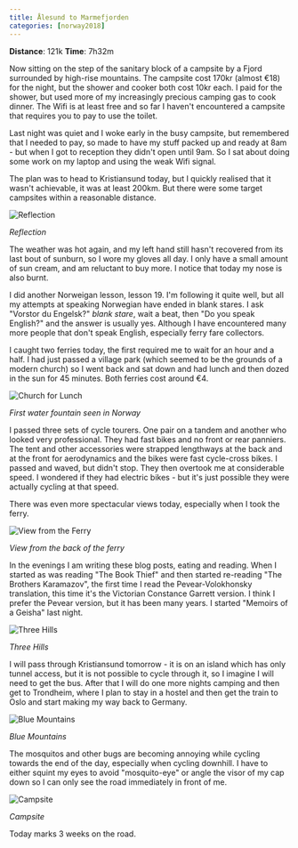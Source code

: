 ```yaml
---
title: Ålesund to Marmefjorden
categories: [norway2018]
---
```


**Distance**: 121k
**Time**: 7h32m

Now sitting on the step of the sanitary block of a campsite by a Fjord
surrounded by high-rise mountains. The campsite cost 170kr (almost €18) for
the night, but the shower and cooker both cost 10kr each. I paid for the
shower, but used more of my increasingly precious camping gas to cook dinner.
The Wifi is at least free and so far I haven't encountered a campsite that
requires you to pay to use the toilet. 

Last night was quiet and I woke early in the busy campsite, but remembered
that I needed to pay, so made to have my stuff packed up and ready at 8am -
but when I got to reception they didn't open until 9am. So I sat about doing
some work on my laptop and using the weak Wifi signal.

The plan was to head to Kristiansund today, but I quickly realised that it
wasn't achievable, it was at least 200km. But there were some target campsites
within a reasonable distance.

![Reflection](/images/norway/2018-07-11/IMG_20180711_153644.jpg) 

*Reflection*

The weather was hot again, and my left hand still hasn't recovered from its
last bout of sunburn, so I wore my gloves all day. I only have a small amount
of sun cream, and am reluctant to buy more. I notice that today my nose is
also burnt.

I did another Norweigan lesson, lesson 19. I'm following it quite well, but
all my attempts at speaking Norwegian have ended in blank stares. I ask
"Vorstor du Engelsk?" _blank stare_, wait a beat, then "Do you speak English?"
and the answer is usually yes. Although I have encountered many more people
that don't speak English, especially ferry fare collectors.

I caught two ferries today, the first required me to wait for an hour and a
half. I had just passed a village park (which seemed to be the grounds of a
modern church) so I went back and sat down and had lunch and then dozed in the
sun for 45 minutes. Both ferries cost around €4.

![Church for Lunch](/images/norway/2018-07-11/IMG_20180711_133115.jpg) 

*First water fountain seen in Norway*

I passed three sets of cycle tourers. One pair on a tandem and another who
looked very professional. They had fast bikes and no front or rear panniers.
The tent and other accessories were strapped lengthways at the back and at the
front for aerodynamics and the bikes were fast cycle-cross bikes. I passed and
waved, but didn't stop. They then overtook me at considerable speed. I
wondered if they had electric bikes - but it's just possible they were
actually cycling at that speed.

There was even more spectacular views today, especially when I took the ferry.

![View from the Ferry](/images/norway/2018-07-11/IMG_20180711_164937.jpg) 

*View from the back of the ferry*

In the evenings I am writing these blog posts, eating and reading. When I
started as was reading "The Book Thief" and then started re-reading "The
Brothers Karamazov", the first time I read the Pevear-Volokhonsky translation,
this time it's the Victorian Constance Garrett version. I think I prefer the
Pevear version, but it has been many years. I started "Memoirs of a Geisha"
last night.

![Three Hills](/images/norway/2018-07-11/IMG_20180711_144756.jpg) 

*Three Hills*

I will pass through Kristiansund tomorrow - it is on an island which has only
tunnel access, but it is not possible to cycle through it, so I imagine I will
need to get the bus. After that I will do one more nights camping and then
get to Trondheim, where I plan to stay in a hostel and then get the train to
Oslo and start making my way back to Germany.

![Blue Mountains](/images/norway/2018-07-11/IMG_20180711_173515.jpg) 

*Blue Mountains*

The mosquitos and other bugs are becoming annoying while cycling towards the
end of the day, especially when cycling downhill. I have to either squint my
eyes to avoid "mosquito-eye" or angle the visor of my cap down so I can only
see the road immediately in front of me.

![Campsite](/images/norway/2018-07-11/IMG_20180711_190632.jpg) 

*Campsite*

Today marks 3 weeks on the road.
